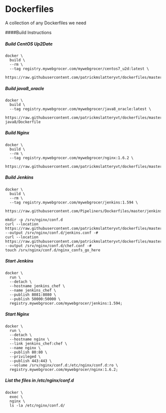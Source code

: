 Dockerfiles
===========

A collection of any Dockerfiles we need

####Build Instructions

##### Build CentOS Up2Date
```shell
docker \
  build \
  --rm \
  --tag registry.mywebgrocer.com/mywebgrocer/centos7_u2d:latest \
  https://raw.githubusercontent.com/patrickmslatteryvt/dockerfiles/master/centos7_u2d/Dockerfile
```

##### Build java8_oracle
```shell
docker \
  build \
  --tag registry.mywebgrocer.com/mywebgrocer/java8_oracle:latest \
  https://raw.githubusercontent.com/patrickmslatteryvt/dockerfiles/master/java/oracle-java8/Dockerfile
```

##### Build Nginx
```shell
docker \
  build \
  --rm \
  --tag registry.mywebgrocer.com/mywebgrocer/nginx:1.6.2 \
  https://raw.githubusercontent.com/patrickmslatteryvt/dockerfiles/master/nginx/Dockerfile
```

##### Build Jenkins
```shell
docker \
  build \
  --rm \
  --tag registry.mywebgrocer.com/mywebgrocer/jenkins:1.594 \
  https://raw.githubusercontent.com/Pipeliners/Dockerfiles/master/jenkins/Dockerfile
```

```shell
mkdir -p /srv/nginx/conf.d
curl --location https://raw.githubusercontent.com/patrickmslatteryvt/dockerfiles/master/nginx/etc/nginx/conf.d/jenkins.conf --output /srv/nginx/conf.d/jenkins.conf -#
curl --location https://raw.githubusercontent.com/patrickmslatteryvt/dockerfiles/master/nginx/etc/nginx/conf.d/chef.conf --output /srv/nginx/conf.d/chef.conf -#
touch /srv/nginx/conf.d/nginx_confs_go_here
```

##### Start Jenkins
```shell
docker \
  run \
  --detach \
  --hostname jenkins_chef \
  --name jenkins_chef \
  --publish 8081:8080 \
  --publish 50000:50000 \
  registry.mywebgrocer.com/mywebgrocer/jenkins:1.594;
```

##### Start Nginx
```shell
docker \
  run \
  --detach \
  --hostname nginx \
  --link jenkins_chef:chef \
  --name nginx \
  --publish 80:80 \
  --privileged \
  --publish 443:443 \
  --volume /srv/nginx/conf.d:/etc/nginx/conf.d:ro \
  registry.mywebgrocer.com/mywebgrocer/nginx:1.6.2;
```

##### List the files in /etc/nginx/conf.d
```shell
docker \
  exec \
  nginx \
  ls -la /etc/nginx/conf.d/
```
